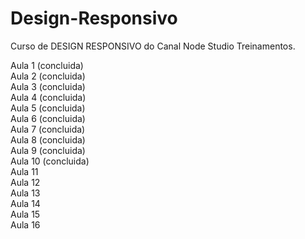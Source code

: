 # Design-Responsivo

Curso de DESIGN RESPONSIVO do Canal Node Studio Treinamentos.

Aula 1 (concluida) </br>
Aula 2 (concluida) </br>
Aula 3 (concluida) </br>
Aula 4 (concluida) </br>
Aula 5 (concluida) </br>
Aula 6 (concluida) </br>
Aula 7 (concluida) </br>
Aula 8 (concluida) </br>
Aula 9 (concluida) </br>
Aula 10 (concluida) </br>
Aula 11 </br>
Aula 12 </br>
Aula 13 </br>
Aula 14 </br>
Aula 15 </br>
Aula 16 </br>